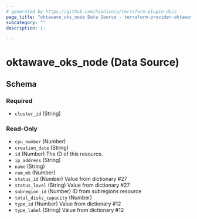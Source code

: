 ```yaml
---
# generated by https://github.com/hashicorp/terraform-plugin-docs
page_title: "oktawave_oks_node Data Source - terraform-provider-oktawave"
subcategory: ""
description: |-
  
---
```


# oktawave_oks_node (Data Source)





<!-- schema generated by tfplugindocs -->
## Schema

### Required

- `cluster_id` (String)

### Read-Only

- `cpu_number` (Number)
- `creation_date` (String)
- `id` (Number) The ID of this resource.
- `ip_address` (String)
- `name` (String)
- `ram_mb` (Number)
- `status_id` (Number) Value from dictionary #27
- `status_lavel` (String) Value from dictionary #27
- `subregion_id` (Number) ID from subregions resource
- `total_disks_capacity` (Number)
- `type_id` (Number) Value from dictionary #12
- `type_label` (String) Value from dictionary #12


